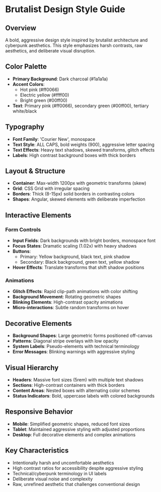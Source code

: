 # Brutalist Design Style Guide

## Overview
A bold, aggressive design style inspired by brutalist architecture and cyberpunk aesthetics. This style emphasizes harsh contrasts, raw aesthetics, and deliberate visual disruption.

## Color Palette
- **Primary Background**: Dark charcoal (#1a1a1a)
- **Accent Colors**: 
  - Hot pink (#ff0066)
  - Electric yellow (#ffff00)
  - Bright green (#00ff00)
- **Text**: Primary pink (#ff0066), secondary green (#00ff00), tertiary white/black

## Typography
- **Font Family**: 'Courier New', monospace
- **Text Style**: ALL CAPS, bold weights (900), aggressive letter spacing
- **Text Effects**: Heavy text shadows, skewed transforms, glitch effects
- **Labels**: High contrast background boxes with thick borders

## Layout & Structure
- **Container**: Max-width 1200px with geometric transforms (skew)
- **Grid**: CSS Grid with irregular spacing
- **Borders**: Thick (8-15px) solid borders in contrasting colors
- **Shapes**: Angular, skewed elements with deliberate imperfection

## Interactive Elements
### Form Controls
- **Input Fields**: Dark backgrounds with bright borders, monospace font
- **Focus States**: Dramatic scaling (1.02x) with heavy shadows
- **Buttons**: 
  - Primary: Yellow background, black text, pink shadow
  - Secondary: Black background, green text, yellow shadow
- **Hover Effects**: Translate transforms that shift shadow positions

### Animations
- **Glitch Effects**: Rapid clip-path animations with color shifting
- **Background Movement**: Rotating geometric shapes
- **Blinking Elements**: High-contrast opacity animations
- **Micro-interactions**: Subtle random transforms on hover

## Decorative Elements
- **Background Shapes**: Large geometric forms positioned off-canvas
- **Patterns**: Diagonal stripe overlays with low opacity
- **System Labels**: Pseudo-elements with technical terminology
- **Error Messages**: Blinking warnings with aggressive styling

## Visual Hierarchy
- **Headers**: Massive font sizes (5rem) with multiple text shadows
- **Sections**: High-contrast containers with thick borders
- **Content Areas**: Nested boxes with alternating color schemes
- **Status Indicators**: Bold, uppercase labels with colored backgrounds

## Responsive Behavior
- **Mobile**: Simplified geometric shapes, reduced font sizes
- **Tablet**: Maintained aggressive styling with adjusted proportions
- **Desktop**: Full decorative elements and complex animations

## Key Characteristics
- Intentionally harsh and uncomfortable aesthetics
- High contrast ratios for accessibility despite aggressive styling
- Technical/cyberpunk terminology in UI labels
- Deliberate visual noise and complexity
- Raw, unrefined aesthetic that challenges conventional design